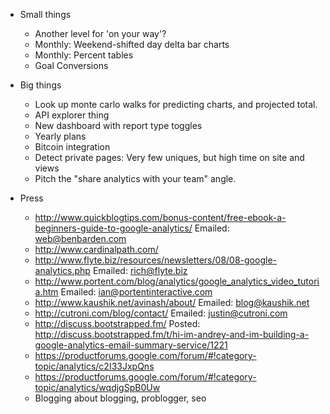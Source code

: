 * Small things
    * Another level for 'on your way'?
    * Monthly: Weekend-shifted day delta bar charts
    * Monthly: Percent tables
    * Goal Conversions

* Big things
    * Look up monte carlo walks for predicting charts, and projected total.
    * API explorer thing
    * New dashboard with report type toggles
    * Yearly plans
    * Bitcoin integration
    * Detect private pages: Very few uniques, but high time on site and views
    * Pitch the "share analytics with your team" angle.

* Press
    * http://www.quickblogtips.com/bonus-content/free-ebook-a-beginners-guide-to-google-analytics/
      Emailed: web@benbarden.com
    * http://www.cardinalpath.com/
    * http://www.flyte.biz/resources/newsletters/08/08-google-analytics.php
      Emailed: rich@flyte.biz
    * http://www.portent.com/blog/analytics/google_analytics_video_tutoria.htm
      Emailed: ian@portentinteractive.com
    * http://www.kaushik.net/avinash/about/ 
      Emailed: blog@kaushik.net
    * http://cutroni.com/blog/contact/
      Emailed: justin@cutroni.com
    * http://discuss.bootstrapped.fm/
      Posted: http://discuss.bootstrapped.fm/t/hi-im-andrey-and-im-building-a-google-analytics-email-summary-service/1221
    * https://productforums.google.com/forum/#!category-topic/analytics/c2I33JxpQns
    * https://productforums.google.com/forum/#!category-topic/analytics/wqdjgSpB0Uw
    * Blogging about blogging, problogger, seo


